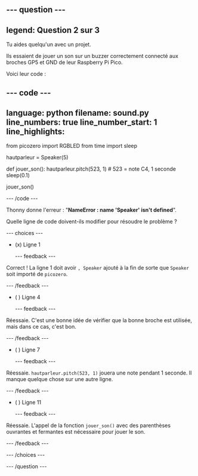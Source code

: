 
--- question ---
---
legend: Question 2 sur 3
---

Tu aides quelqu'un avec un projet.

Ils essaient de jouer un son sur un buzzer correctement connecté aux broches GP5 et GND de leur Raspberry Pi Pico.

Voici leur code :

--- code ---
---
language: python
filename: sound.py
line_numbers: true
line_number_start: 1
line_highlights: 
---
from picozero import RGBLED
from time import sleep

hautparleur = Speaker(5)

def jouer_son():
    hautparleur.pitch(523, 1) # 523 = note C4, 1 seconde
    sleep(0.1)

jouer_son()

--- /code ---

Thonny donne l'erreur : "**NameError : name 'Speaker' isn't defined**".

Quelle ligne de code doivent-ils modifier pour résoudre le problème ?

--- choices ---

- (x) Ligne 1

  --- feedback ---

Correct ! La ligne 1 doit avoir `, Speaker` ajouté à la fin de sorte que `Speaker` soit importé de `picozero`.

  --- /feedback ---

- ( ) Ligne 4

  --- feedback ---

Réessaie. C'est une bonne idée de vérifier que la bonne broche est utilisée, mais dans ce cas, c'est bon.

  --- /feedback ---

- ( ) Ligne 7

  --- feedback ---

Réessaie. `hautparleur.pitch(523, 1)` jouera une note pendant 1 seconde. Il manque quelque chose sur une autre ligne.

  --- /feedback ---

- ( ) Ligne 11

  --- feedback ---

Réessaie. L'appel de la fonction `jouer_son()` avec des parenthèses ouvrantes et fermantes est nécessaire pour jouer le son.

  --- /feedback ---

--- /choices ---

--- /question ---
